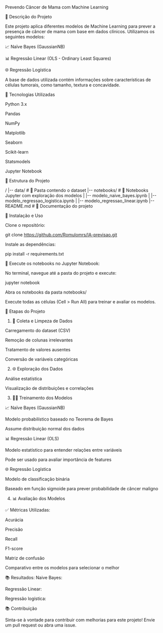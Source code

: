  Prevendo Câncer de Mama com Machine Learning

🔧 Descrição do Projeto

Este projeto aplica diferentes modelos de Machine Learning para prever a presença de câncer de mama com base em dados clínicos. Utilizamos os seguintes modelos:

📈 Naïve Bayes (GaussianNB)

📊 Regressão Linear (OLS - Ordinary Least Squares)

🌐 Regressão Logística

A base de dados utilizada contém informações sobre características de células tumorais, como tamanho, textura e concavidade.

🧀 Tecnologias Utilizadas

Python 3.x

Pandas

NumPy

Matplotlib

Seaborn

Scikit-learn

Statsmodels

Jupyter Notebook

📂 Estrutura do Projeto

/
|-- data/                     # 📂 Pasta contendo o dataset
|-- notebooks/                # 📓 Notebooks Jupyter com exploração dos modelos
|   |-- modelo_naive_bayes.ipynb
|   |-- modelo_regressao_logistica.ipynb
|   |-- modelo_regressao_linear.ipynb
|-- README.md                 # 📖 Documentação do projeto

🚀 Instalação e Uso

Clone o repositório:

git clone https://github.com/Romulomrs/IA-previsao.git

Instale as dependências:

pip install -r requirements.txt

🌟 Execute os notebooks no Jupyter Notebook:

No terminal, navegue até a pasta do projeto e execute:

jupyter notebook

Abra os notebooks da pasta notebooks/

Execute todas as células (Cell > Run All) para treinar e avaliar os modelos.

🔄 Etapas do Projeto

1. 📃 Coleta e Limpeza de Dados

Carregamento do dataset (CSV)

Remoção de colunas irrelevantes

Tratamento de valores ausentes

Conversão de variáveis categóricas

2. 🌐 Exploração dos Dados

Análise estatística

Visualização de distribuições e correlações

3. 👨‍💻 Treinamento dos Modelos

📈 Naïve Bayes (GaussianNB)

Modelo probabilístico baseado no Teorema de Bayes

Assume distribuição normal dos dados

📊 Regressão Linear (OLS)

Modelo estatístico para entender relações entre variáveis

Pode ser usado para avaliar importância de features

🌐 Regressão Logística

Modelo de classificação binária

Baseado em função sigmoide para prever probabilidade de câncer maligno

4. 📊 Avaliação dos Modelos

✅ Métricas Utilizadas:

Acurácia

Precisão

Recall

F1-score

Matriz de confusão

Comparativo entre os modelos para selecionar o melhor

📚 Resultados:
Naive Bayes:

Regressão Linear:

Regressão logística:




📚 Contribuição

Sinta-se à vontade para contribuir com melhorias para este projeto!
Envie um pull request ou abra uma issue.


